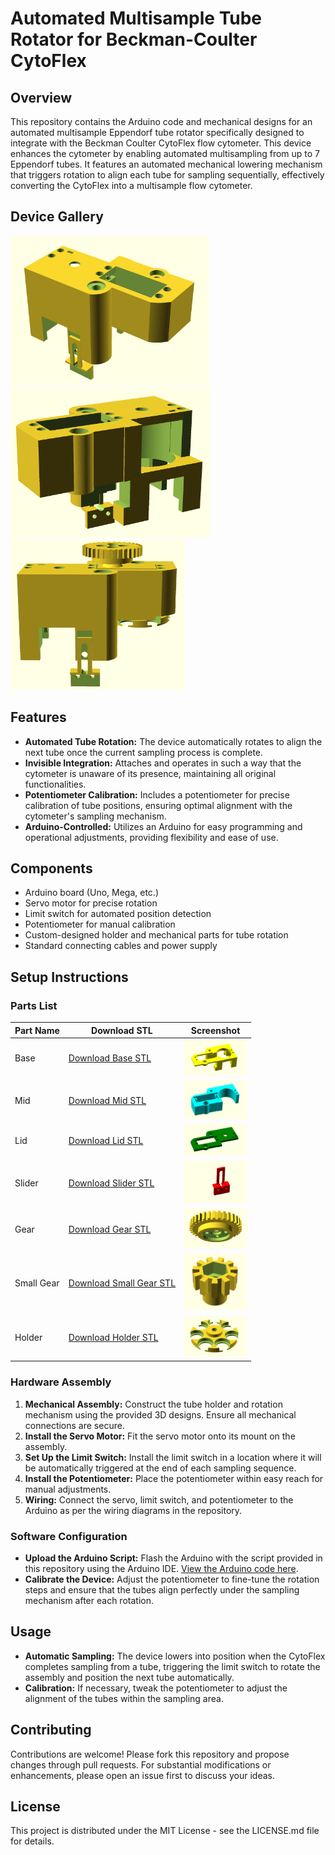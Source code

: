 # Automated Multisample Tube Rotator for Beckman-Coulter CytoFlex

## Overview
This repository contains the Arduino code and mechanical designs for an automated multisample Eppendorf tube rotator specifically designed to integrate with the Beckman Coulter CytoFlex flow cytometer. This device enhances the cytometer by enabling automated multisampling from up to 7 Eppendorf tubes. It features an automated mechanical lowering mechanism that triggers rotation to align each tube for sampling sequentially, effectively converting the CytoFlex into a multisample flow cytometer.

## Device Gallery

<p float="left">
  <img src="screenshots/cytoflex3D_body1.png" height="240px" />
  <img src="screenshots/cytoflex3D_body2.png" height="240px" />
  <img src="screenshots/cytoflex3D_model2.png" height="240px" />
</p>


## Features
- **Automated Tube Rotation:** The device automatically rotates to align the next tube once the current sampling process is complete.
- **Invisible Integration:**  Attaches and operates in such a way that the cytometer is unaware of its presence, maintaining all original functionalities.
- **Potentiometer Calibration:** Includes a potentiometer for precise calibration of tube positions, ensuring optimal alignment with the cytometer's sampling mechanism.
- **Arduino-Controlled:** Utilizes an Arduino for easy programming and operational adjustments, providing flexibility and ease of use.

## Components
- Arduino board (Uno, Mega, etc.)
- Servo motor for precise rotation
- Limit switch for automated position detection
- Potentiometer for manual calibration
- Custom-designed holder and mechanical parts for tube rotation
- Standard connecting cables and power supply

## Setup Instructions


### Parts List


| Part Name                         | Download STL                                                                                                 | Screenshot                                  |
|-----------------------------------|-------------------------------------------------------------------------------------------------------------|---------------------------------------------|
| Base                              | [Download Base STL](https://github.com/ccg-esb-lab/cytoflex3D/blob/main/Servo-mount-eppendorf3_base.stl)    | <img src="screenshots/cytoflex3D_base.png" width="100"> |
| Mid                               | [Download Mid STL](https://github.com/ccg-esb-lab/cytoflex3D/blob/main/Servo-mount-eppendorf3_mid.stl)      | <img src="screenshots/cytoflex3D_mid.png" width="100">  |
| Lid                               | [Download Lid STL](https://github.com/ccg-esb-lab/cytoflex3D/blob/main/Servo-mount-eppendorf3_lid.stl)      | <img src="screenshots/cytoflex3D_lid.png" width="100">  |
| Slider                            | [Download Slider STL](https://github.com/ccg-esb-lab/cytoflex3D/blob/main/Servo-mount-eppendorf3_slider.stl)| <img src="screenshots/cytoflex3D_slider.png" width="100"> |
| Gear                              | [Download Gear STL](https://github.com/ccg-esb-lab/cytoflex3D/blob/main/Servo-mount-eppendorf3_gear.stl)    | <img src="screenshots/cytoflex3D_gear.png" width="100"> |
| Small Gear                        | [Download Small Gear STL](https://github.com/ccg-esb-lab/cytoflex3D/blob/main/Servo-mount-eppendorf3_small_gear.stl) | <img src="screenshots/cytoflex3D_small_gear.png" width="100"> |
| Holder                            | [Download Holder STL](https://github.com/ccg-esb-lab/cytoflex3D/blob/main/Servo-mount-eppendorf3_holder.stl)| <img src="screenshots/cytoflex3D_holder.png" width="100"> |



### Hardware Assembly
1. **Mechanical Assembly:** Construct the tube holder and rotation mechanism using the provided 3D designs. Ensure all mechanical connections are secure.
2. **Install the Servo Motor:** Fit the servo motor onto its mount on the assembly.
3. **Set Up the Limit Switch:** Install the limit switch in a location where it will be automatically triggered at the end of each sampling sequence.
4. **Install the Potentiometer:** Place the potentiometer within easy reach for manual adjustments.
5. **Wiring:** Connect the servo, limit switch, and potentiometer to the Arduino as per the wiring diagrams in the repository.

### Software Configuration
- **Upload the Arduino Script:** Flash the Arduino with the script provided in this repository using the Arduino IDE. [View the Arduino code here](https://github.com/ccg-esb-lab/cytoflex3D/edit/main/sketch_cytoflex3D.ino).
- **Calibrate the Device:** Adjust the potentiometer to fine-tune the rotation steps and ensure that the tubes align perfectly under the sampling mechanism after each rotation.

## Usage
- **Automatic Sampling:** The device lowers into position when the CytoFlex completes sampling from a tube, triggering the limit switch to rotate the assembly and position the next tube automatically.
- **Calibration:** If necessary, tweak the potentiometer to adjust the alignment of the tubes within the sampling area.

## Contributing
Contributions are welcome! Please fork this repository and propose changes through pull requests. For substantial modifications or enhancements, please open an issue first to discuss your ideas.

## License
This project is distributed under the MIT License - see the LICENSE.md file for details.
